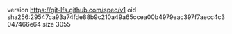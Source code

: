 version https://git-lfs.github.com/spec/v1
oid sha256:29547ca93a74fde88b9c210a49a65ccea00b4979eac397f7aecc4c3047466e64
size 3055
